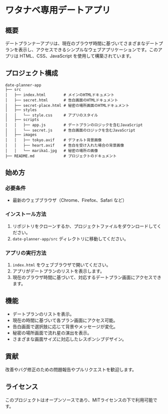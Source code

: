 # ワタナベ専用デートアプリ

## 概要
デートプランナーアプリは、現在のブラウザ時間に基づいてさまざまなデートプランを表示し、アクセスできるシンプルなウェブアプリケーションです。このアプリは HTML、CSS、JavaScript を使用して構築されています。

## プロジェクト構成
```
date-planner-app
├── src
│   ├── index.html        # メインのHTMLドキュメント
│   ├── secret.html       # 告白画面のHTMLドキュメント
│   ├── secret-place.html # 秘密の場所画面のHTMLドキュメント
│   ├── styles
│   │   └── style.css     # アプリのスタイル
│   ├── scripts
│   │   ├── app.js        # デートプランのロジックを含むJavaScript
│   │   └── secret.js     # 告白画面のロジックを含むJavaScript
│   ├── images
│   │   ├── tokyo.avif    # デフォルト背景画像
│   │   ├── heart.avif    # 告白を受け入れた場合の背景画像
│   │   └── marika1.jpg   # 秘密の場所の画像
├── README.md             # プロジェクトのドキュメント
```

## 始め方

### 必要条件
- 最新のウェブブラウザ（Chrome、Firefox、Safari など）

### インストール方法
1. リポジトリをクローンするか、プロジェクトファイルをダウンロードしてください。
2. `date-planner-app/src` ディレクトリに移動してください。

### アプリの実行方法
1. `index.html` をウェブブラウザで開いてください。
2. アプリがデートプランのリストを表示します。
3. 現在のブラウザ時間に基づいて、対応するデートプラン画面にアクセスできます。

## 機能
- デートプランのリストを表示。
- 現在の時間に基づいて各プラン画面にアクセス可能。
- 告白画面で選択肢に応じて背景やメッセージが変化。
- 秘密の場所画面で流れ星の演出を表示。
- さまざまな画面サイズに対応したレスポンシブデザイン。

## 貢献
改善やバグ修正のための問題報告やプルリクエストを歓迎します。

## ライセンス
このプロジェクトはオープンソースであり、MITライセンスの下で利用可能です。